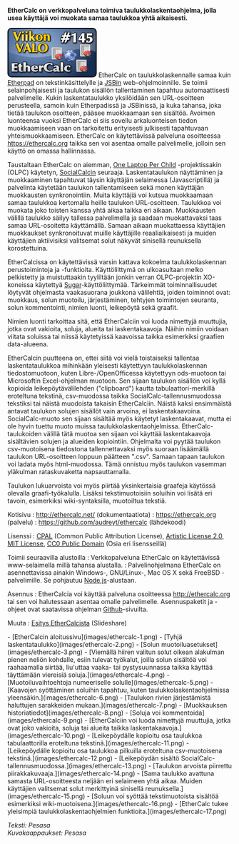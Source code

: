 <!--
Title: EtherCalc
Week: 3x41
Number: 145
Date: 2013/10/06
Pageimage: valo145-ethercalc.png
Tags: Linux,Windows,Mac OS X,FreeBSD,Kaikki alustat,Palvelin,Palvelu,Taulukkolaskenta,Yhteistyö,Toimisto
-->

**EtherCalc on verkkopalveluna toimiva taulukkolaskentaohjelma, jolla
usea käyttäjä voi muokata samaa taulukkoa yhtä aikaisesti.**

![](images/valo145-ethercalc.png "fig:valo145-ethercalc.png") EtherCalc on
taulukkolaskennalle samaa kuin [Etherpad](Etherpad) on
tekstinkäsittelylle ja [JSBin](JSBin) web-ohjelmoinnille. Se
toimii selainpohjaisesti ja taulukon sisällön tallentaminen tapahtuu
automaattisesti palvelimelle. Kukin laskentataulukko yksilöidään sen
URL-osoitteen perusteella, samoin kuin Etherpadissä ja JSBinissä, ja
kuka tahansa, joka tietää taulukon osoitteen, pääsee muokkaamaan sen
sisältöä. Avoimen luonteensa vuoksi EtherCalc ei siis sovellu
arkaluonteisen tiedon muokkaamiseen vaan on tarkoitettu erityisesti
julkisesti tapahtuvaan yhteismuokkaamiseen. EtherCalc on käytettävissä
palveluna osoitteessa <https://ethercalc.org> taikka sen voi asentaa
omalle palvelimelle, jolloin sen käyttö on omassa hallinnassa.

Taustaltaan EtherCalc on aiemman, [One Laptop Per
Child](http://one.laptop.org/) -projektissakin (OLPC) käytetyn,
[SocialCalcin](http://wiki.laptop.org/go/SocialCalc) seuraaja.
Laskentataulukon näyttäminen ja muokkaaminen tapahtuvat täysin käyttäjän
selaimessa (Javascriptillä) ja palvelinta käytetään taulukon
tallentamiseen sekä monen käyttäjän muokkausten synkronointiin. Muita
käyttäjiä voi kutsua muokkaamaan samaa taulukkoa kertomalla heille
taulukon URL-osoitteen. Taulukkoa voi muokata joko toisten kanssa yhtä
aikaa taikka eri aikaan. Muokkausten välillä taulukko säilyy tallessa
palvelimella ja saadaan muokattavaksi taas samaa URL-osoitetta
käyttämällä. Samaan aikaan muokattaessa käyttäjien muokkaukset
synkronoituvat muille käyttäjille reaaliaikaisesti ja muiden käyttäjien
aktiivisiksi valitsemat solut näkyvät sinisellä reunuksella
korostettuina.

EtherCalcissa on käytettävissä varsin kattava kokoelma taulukkolaskennan
perustoimintoja ja -funktioita. Käyttöliittymä on ulkoasultaan melko
pelkistetty ja muistuttaakin tyyliltään jonkin verran OLPC-projektin
XO-koneissa käytettyä
[Sugar](http://en.wikipedia.org/wiki/Sugar_%28software%29)-käyttöliittymää.
Tärkeimmät toiminnallisuudet löytyvät ohjelmasta vaakasuorana joukkona
välilehtiä, joiden toiminnot ovat: muokkaus, solun muotoilu,
järjestäminen, tehtyjen toimintojen seuranta, solun kommentointi, nimien
luonti, leikepöytä sekä graafit.

Nimien luonti tarkoittaa sitä, että EtherCalciin voi luoda nimettyjä
muuttujia, jotka ovat vakioita, soluja, alueita tai laskentakaavoja.
Näihin nimiin voidaan viitata soluissa tai niissä käytetyissä kaavoissa
taikka esimerkiksi graafien data-alueena.

EtherCalcin puutteena on, ettei siitä voi vielä toistaiseksi tallentaa
laskentataulukkoa mihinkään yleisesti käytettyyn taulukkolaskennan
tiedostomuotoon, kuten Libre-/OpenOfficessa käytettyyn ods-muotoon tai
Microsoftin Excel-ohjelman muotoon. Sen sijaan taulukon sisällön voi
kyllä kopioida leikepöytävälilehden ("clipboard") kautta
tabulaattori-merkillä eroteltuna tekstinä, csv-muodossa taikka
SocialCalc-tallennusmuodossa tekstiksi tai näistä muodoista takaisin
EtherCalciin. Näistä kaksi ensimmäistä antavat taulukon solujen sisällöt
vain arvoina, ei laskentakaavoina. SocialCalc-muoto sen sijaan sisältää
myös käytetyt laskentakaavat, mutta ei ole hyvin tuettu muoto muissa
taulukkolaskentaohjelmissa. EtherCalc-taulukoiden välillä tätä muotoa
sen sijaan voi käyttää laskentakaavoja sisältävien solujen ja alueiden
kopiointiin. Ohjelmalta voi pyytää taulukon csv-muotoisena tiedostona
tallennettavaksi myös suoraan lisäämällä taulukon URL-osoitteen loppuun
päätteen ".csv". Samaan tapaan taulukon voi ladata myös html-muodossa.
Tämä onnistuu myös taulukon vasemman yläkulman rataskuvaketta
napsauttamalla.

Taulukon lukuarvoista voi myös piirtää yksinkertaisia graafeja käytössä
olevalla graafi-työkalulla. Lisäksi tekstimuotoisiin soluihin voi lisätä
eri tavoin, esimerkiksi wiki-syntaksilla, muotoiltua tekstiä.

Kotisivu
:   <http://ethercalc.net/> (dokumentaatiota)
:   <https://ethercalc.org> (palvelu)
:   <https://github.com/audreyt/ethercalc> (lähdekoodi)

Lisenssi
:   [CPAL](http://opensource.org/licenses/CPAL-1.0) (Common Public
    Attribution License), [Artistic License
    2.0](http://opensource.org/licenses/Artistic-2.0), [MIT
    License](http://opensource.org/licenses/MIT), [CC0 Public
    Domain](http://creativecommons.org/publicdomain/zero/1.0/) (Osia eri
    lisensseillä)

Toimii seuraavilla alustoilla
:   Verkkopalveluna EtherCalc on käytettävissä www-selaimella millä
    tahansa alustalla.
:   Palvelinohjelmana EtherCalc on asennettavissa ainakin Windows-,
    GNU/Linux-, Mac OS X sekä FreeBSD -palvelimille. Se pohjautuu
    [Node.js](http://nodejs.org)-alustaan.

Asennus
:   EtherCalcia voi käyttää palveluna osoitteessa <http://ethercalc.org>
    tai sen voi halutessaan asentaa omalle palvelimelle. Asennuspaketit
    ja -ohjeet ovat saatavissa ohjelman
    [Github](https://github.com/audreyt/ethercalc)-sivuilta.

Muuta
:   [Esitys
    EtherCalcista](http://www.slideshare.net/autang/ethercalc-multiplayer-spreadsheet-12641848)
    (Slideshare)

<div class="psgallery" markdown="1">
-   [EtherCalcin aloitussivu](images/ethercalc-1.png)
-   [Tyhjä laskentataulukko](images/ethercalc-2.png)
-   [Solun muotoiluasetukset](images/ethercalc-3.png)
-   [Viemällä hiiren valitun solut oikean alakulman pienen neliön
    kohdalle, esiin tulevat työkalut, joilla solun sisältöä voi
    raahaamalla siirtää, liu'uttaa vaaka- tai pystysuunnassa taikka
    käyttää täyttämään viereisiä soluja.](images/ethercalc-4.png)
-   [Muotoiluvaihtoehtoja numeeriselle solulle](images/ethercalc-5.png)
-   [Kaavojen syöttäminen soluihin tapahtuu, kuten
    taulukkolaskentaohjelmissa yleensäkin.](images/ethercalc-6.png)
-   [Taulukon rivien järjestämistä haluttujen sarakkeiden
    mukaan.](images/ethercalc-7.png)
-   [Muokkauksen historiatiedot](images/ethercalc-8.png)
-   [Soluja voi kommentoida](images/ethercalc-9.png)
-   [EtherCalciin voi luoda nimettyjä muuttujia, jotka ovat joko
    vakioita, soluja tai alueita taikka
    laskentakaavoja.](images/ethercalc-10.png)
-   [Leikepöydälle kopioitu osa taulukkoa tabulaattorilla eroteltuna
    tekstinä.](images/ethercalc-11.png)
-   [Leikepöydälle kopioitu osa taulukkoa pilkuilla eroteltuna
    csv-muotoisena tekstinä.](images/ethercalc-12.png)
-   [Leikepöydän sisältö
    SocialCalc-tallennusmuodossa.](images/ethercalc-13.png)
-   [Taulukon arvoista piirrettu
    piirakkakuvaaja.](images/ethercalc-14.png)
-   [Sama taulukko avattuna samasta URL-osoitteesta neljään eri
    selaimeen yhtä aikaa. Muiden käyttäjien valitsemat solut merkittyinä
    sinisellä reunuksella.](images/ethercalc-15.png)
-   [Soluun voi syöttää tekstimuotoista sisältöä esimerkiksi
    wiki-muotoisena.](images/ethercalc-16.png)
-   [EtherCalc tukee yleisimpiä taulukkolaskentaohjelmien
    funktioita.](images/ethercalc-17.png)
</div>

*Teksti: Pesasa* <br />
*Kuvakaappaukset: Pesasa*

